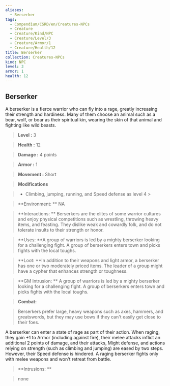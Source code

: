 ```yaml
---
aliases:
  - Berserker
tags:
  - Compendium/CSRD/en/Creatures-NPCs
  - Creature
  - Creature/Kind/NPC
  - Creature/Level/3
  - Creature/Armor/1
  - Creature/Health/12
title: Berserker
collection: Creatures-NPCs
kind: NPC
level: 3
armor: 1
health: 12
---
```

## Berserker    
A berserker is a fierce warrior who can fly into a rage, greatly increasing their strength and hardiness. Many of them choose an animal such as a bear, wolf, or boar as their spiritual kin, wearing the skin of that animal and fighting like wild beasts.    
  
    
> **Level :** 3    
> **Health :** 12    
> **Damage :** 4 points    
> **Armor :** 1    
> **Movement :** Short    
> **Modifications**    
>- Climbing, jumping, running, and Speed defense as level 4 >  
>    
> **Environment: ** NA    
> **Interactions: ** Berserkers are the elites of some warrior cultures and enjoy physical competitions such as wrestling, throwing heavy items, and feasting. They dislike weak and cowardly folk, and do not tolerate insults to their strength or honor.    
> **Uses: **A group of warriors is led by a mighty berserker looking for a challenging fight. A group of berserkers enters town and picks fights with the local toughs.    
> **Loot: **In addition to their weapons and light armor, a berserker has one or two moderately priced items. The leader of a group might have a cypher that enhances strength or toughness.    
> **GM Intrusion: ** A group of warriors is led by a mighty berserker looking for a challenging fight. A group of berserkers enters town and picks fights with the local toughs.    
  
> **Combat:**   
> Berserkers prefer large, heavy weapons such as axes, hammers, and greatswords, but they may use bows if they can't easily get close to their foes.   
A berserker can enter a state of rage as part of their action. When raging, they gain +1 to Armor (including against fire), their melee attacks inflict an additional 2 points of damage, and their attacks, Might defense, and actions relying on strength (such as climbing and jumping) are eased by two steps. However, their Speed defense is hindered. A raging berserker fights only with melee weapons and won't retreat from battle.    
    
  
> **Intrusions: **   
> none    
